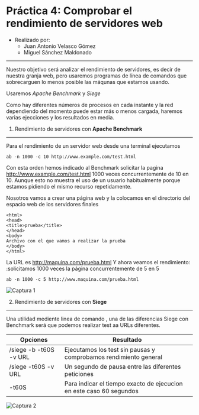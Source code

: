 **Práctica 4:** Comprobar el rendimiento de servidores web
==================

- Realizado por:
	+ Juan Antonio Velasco Gómez
	+ Miguel Sánchez Maldonado

----------------------
    
Nuestro objetivo será analizar el rendimiento de servidores, es decir de nuestra granja web, pero usaremos
programas de línea de comandos que sobrecarguen lo menos posible las máqunas que estamos usando.

Usaremos *Apache Benchmark* y *Siege*

Como hay diferentes números de procesos en cada instante y la red dependiendo del momento puede estar más o menos 
cargada, haremos varias ejecciones y los resultados en media.
    
1. Rendimiento de servidores con **Apache Benchmark**
------------------

Para el rendimiento de un servidor web desde una terminal ejecutamos 

	ab -n 1000 -c 10 http://www.example.com/test.html
    
Con esta orden hemos indicado al Benchmark solicitar la pagina http://www.example.com/test.html 1000 veces concurrentemente de 10 en 10.
Aunque esto no muestra el uso de un usuario habitualmente porque estamos pidiendo el mismo recurso repetidamente.

Nosotros vamos a crear una página web y la colocamos en el directorio del espacio web de los servidores finales

	<html>
	<head>
	<title>prueba</title>
	</head>
	<body>
	Archivo con el que vamos a realizar la prueba
	</body>
	</html>
    
La URL es <http://maquina.com/prueba.html>
Y ahora veamos el rendimiento:
:solicitamos 1000 veces la página concurrentemente de 5 en 5
 
	ab -n 1000 -c 5 http://www.maquina.com/prueba.html
    
![Captura 1](images/)

2. Rendimiento de servidores con **Siege**
------------------

Una utilidad mediente linea de comando , una de las diferencias Siege con Benchmark será que podemos realizar test aa URLs diferentes. 


| Opciones | Resultado |
| ---------- | ---------- |
| /siege -b -t60S -v URL   | Ejecutamos los test sin pausas y comprobamos rendimiento general   |
| /siege -t60S -v URL   | Un segundo de pausa entre las diferentes peticiones   |
| -t60S   | Para indicar el tiempo exacto de ejecucion en este caso 60 segundos   |
     
![Captura 2](images/)


